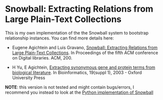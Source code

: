 Snowball: Extracting Relations from Large Plain-Text Collections
================================================================

This is my own implementation of the the Snowball system to bootstrap relationship instances. You can find more details here: 
- Eugene Agichtein and Luis Gravano, [Snowball: Extracting Relations from Large Plain-Text Collections](http://www.mathcs.emory.edu/~eugene/papers/dl00.pdf). In Proceedings of the fifth ACM conference on Digital libraries. ACM, 200.

- H Yu, E Agichtein, [Extracting synonymous gene and protein terms from biological literature](http://bioinformatics.oxfordjournals.org/content/19/suppl_1/i340.full.pdf). In Bioinformatics, 19(suppl 1), 2003 - Oxford University Press


**NOTE**: this version is not tested and might contain bugs/errors, I recommend you instead to look at the [Python implementation of Snowball](https://github.com/davidsbatista/Snowball)
